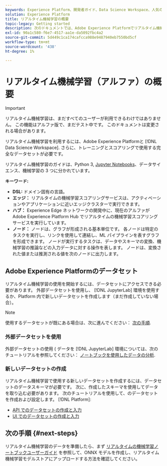 ```yaml
---
keywords: Experience Platform、開発者ガイド、Data Science Workspace、人気の高いトピック、リアルタイムの機械学習、
solution: Experience Platform
title: リアルタイム機械学習の概要
topic-legacy: Getting started
description: 次のドキュメントでは、Adobe Experience Platformでリアルタイム機械学習モデルを作成するために必要な手順について説明します。
exl-id: 90a1c580-f6e7-4517-aa1e-da5092fbc4a2
source-git-commit: 5d449c1ca174cafcca988e9487940eb7550bd5cf
workflow-type: tm+mt
source-wordcount: '438'
ht-degree: 1%

---
```


# リアルタイム機械学習（アルファ）の概要

>[!IMPORTANT]
>
>リアルタイム機械学習は、まだすべてのユーザーが利用できるわけではありません。 この機能はアルファ版で、まだテスト中です。 このドキュメントは変更される場合があります。

リアルタイム機械学習を利用するには、Adobe Experience Platformと [!DNL Data Science Workspace]. さらに、トレーニングとスコアリングで使用する完全なデータセットが必要です。

リアルタイム機械学習のガイドは、Python 3, [Jupyter Notebooks](../jupyterlab/overview.md)、データサイエンス、機械学習の 3 つに分かれています。

**キーワード:**

- **DSL:** ドメイン固有の言語。
- **エッジ：** リアルタイムの機械学習スコアリングサービスは、アクティベーションやアプリケーションに近いエッジクラスターで実行できます。
- **ハブ：** Experience Edge ネットワークの開発中に、現在のアルファがAdobe Experience Platform Hub でリアルタイムの機械学習スコアリングサービスを実行しています。
- **ノード：** ノードは、グラフが形成される基本単位です。 各ノードは特定のタスクを実行し、リンクを使用して連結し、ML パイプラインを表すグラフを形成できます。 ノードが実行するタスクは、データやスキーマの変換、機械学習の推論などの入力データに対する操作を表します。 ノードは、変換された値または推測される値を次のノードに出力します。

## Adobe Experience Platformのデータセット

リアルタイム機械学習の使用を開始するには、データセットにアクセスできる必要があります。 外部データセットを使用し、 [!DNL JupyterLab] 環境を使用するか、Platform 内で新しいデータセットを作成します（まだ作成していない場合）。

>[!NOTE]
>
>使用するデータセットが既にある場合は、次に進んでください： [次の手順](#next-steps).

### 外部データセットを使用

外部データセットの使用 ( データを [!DNL JupyterLab] 環境については、次のチュートリアルを参照してください： [ノートブックを使用したデータの分析](../jupyterlab/analyze-your-data.md#external-data).

### 新しいデータセットの作成

リアルタイム機械学習で使用する新しいデータセットを作成するには、データセットのデータスキーマが必要です。 次に、作成したスキーマを使用してデータを取り込む必要があります。 次のチュートリアルを使用して、のデータセットを作成および設定します。 [!DNL Platform]:

- [API でのデータセットの作成と入力](../../catalog/datasets/create.md)
- [UI でのデータセットの作成と入力](../../ingestion/tutorials/ingest-batch-data.md)

## 次の手順 {#next-steps}

リアルタイム機械学習のデータを準備したら、まず [リアルタイムの機械学習ノートブックユーザーガイド](./rtml-authoring-notebook.md) を参照して、ONNX モデルを作成し、リアルタイム機械学習モデルストアにアップロードする方法を確認してください。
